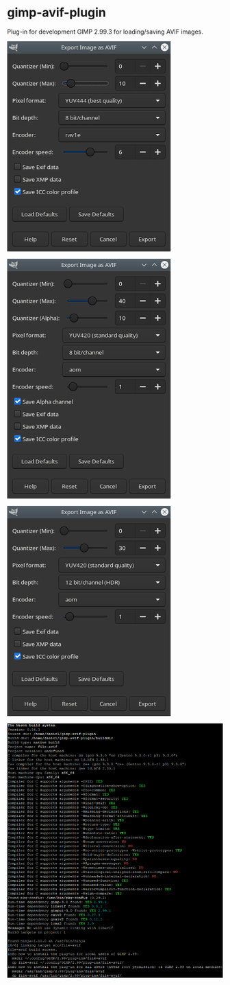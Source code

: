 # gimp-avif-plugin
Plug-in for development GIMP 2.99.3 for loading/saving AVIF images.

![Saving AVIF image without transparency](img/export_avif.png)

![Saving AVIF image with transparency](img/export_avif_alpha.png)

![Saving AVIF image with 12bit depth](img/export_avif_12bit.png)

![Build process using ./build_file-avif.sh](img/build_file-avif.png)
